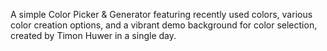 A simple Color Picker & Generator featuring recently used colors, various color creation options, and a vibrant demo background for color selection, created by Timon Huwer in a single day.
